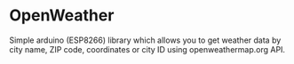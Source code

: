 # OpenWeather
Simple arduino (ESP8266) library which allows you to get weather data by city name, ZIP code, coordinates or city ID using openweathermap.org API.
